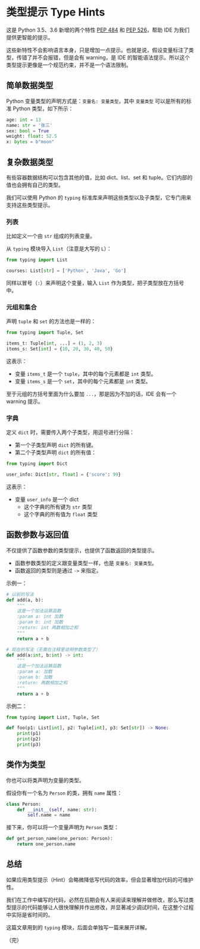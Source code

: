 # 类型提示 Type Hints

这是 Python 3.5、3.6 新增的两个特性 [PEP 484](https://peps.python.org/pep-0484/) 和 [PEP 526](https://peps.python.org/pep-0526/)，帮助 IDE 为我们提供更智能的提示。

这些新特性不会影响语言本身，只是增加一点提示。也就是说，假设变量标注了类型，传错了并不会报错，但是会有 warning，是 IDE 的智能语法提示。所以这个类型提示更像是一个规范约束，并不是一个语法限制。

## 简单数据类型

Python 变量类型的声明方式是：`变量名: 变量类型`，其中 `变量类型` 可以是所有的标准 Python 类型，如下所示：

```python
age: int = 13
name: str = '张三'
sex: bool = True
weight: float: 52.5
x: bytes = b"moon"
```

## 复杂数据类型

有些容器数据结构可以包含其他的值，比如 dict、list、set 和 tuple。它们内部的值也会拥有自己的类型。

我们可以使用 Python 的 `typing` 标准库来声明这些类型以及子类型，它专门用来支持这些类型提示。

### 列表

比如定义一个由 `str` 组成的列表变量。

从 `typing` 模块导入 `List`（注意是大写的 `L`）：

```python
from typing import List

courses: List[str] = ['Python', 'Java', 'Go']
```

同样以冒号（`:`）来声明这个变量，输入 `List` 作为类型，把子类型放在方括号中。

### 元组和集合

声明 `tuple` 和 `set` 的方法也是一样的：

```python
from typing import Tuple, Set

items_t: Tuple[int, ...] = (1, 2, 3)
items_s: Set[int] = {10, 20, 30, 40, 50}
```

这表示：

* 变量 `items_t` 是一个 `tuple`，其中的每个元素都是 `int` 类型。
* 变量 `items_s` 是一个 `set`，其中的每个元素都是 `int` 类型。

至于元组的方括号里面为什么要加 `...`，那是因为不加的话，IDE 会有一个 warning 提示。

### 字典

定义 `dict` 时，需要传入两个子类型，用逗号进行分隔：

* 第一个子类型声明 `dict` 的所有键。
* 第二个子类型声明 `dict` 的所有值：

```python
from typing import Dict

user_info: Dict[str, float] = {'score': 99}
```

这表示：

* 变量 `user_info` 是一个 dict
  * 这个字典的所有键为 `str` 类型
  * 这个字典的所有值为 `float` 类型

## 函数参数与返回值

不仅提供了函数参数的类型提示，也提供了函数返回的类型提示。

* 函数参数类型的定义跟变量类型一样，也是 `变量名: 变量类型`。
* 函数返回的类型则是通过 `->` 来指定。

示例一：

```python
# 以前的写法
def add(a, b):
    """
    这是一个加法运算函数
    :param a: int 加数
    :param b: int 加数
    :return: int 两数相加之和
    """
    return a + b

# 现在的写法（无需在注释里说明参数类型了）
def add(a:int, b:int) -> int:
    """
    这是一个加法运算函数
    :param a: 加数
    :param b: 加数
    :return: 两数相加之和
    """
    return a + b
```

示例二：

```python
from typing import List, Tuple, Set

def foo(p1: List[int], p2: Tuple[int], p3: Set[str]) -> None:
    print(p1)
    print(p2)
    print(p3)
```

## 类作为类型

你也可以将类声明为变量的类型。

假设你有一个名为 `Person` 的类，拥有 `name` 属性：

```python
class Person:
    def __init__(self, name: str):
        self.name = name
```

接下来，你可以将一个变量声明为 `Person` 类型：

```python
def get_person_name(one_person: Person):
    return one_person.name
```

## 总结

如果应用类型提示（Hint）会略微降低写代码的效率，但会显著增加代码的可维护性。

我们在工作中编写的代码，必然在后期会有人来阅读来理解并做修改，那么写过类型提示的代码能够让人很快理解并作出修改，并显著减少调试时间，在这整个过程中实际是省时间的。

这篇文章用到的 `typing` 模块，后面会单独写一篇来展开详解。

（完）

